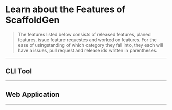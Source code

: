 # Learn about the Features of ScaffoldGen

> The features listed below consists of released features, planed features, issue feature requestes and worked on features. For the ease of usingstanding of which category they fall into, they each will have a issues, pull request and release ids written in parentheses.

---

## CLI Tool

---

## Web Application

---
